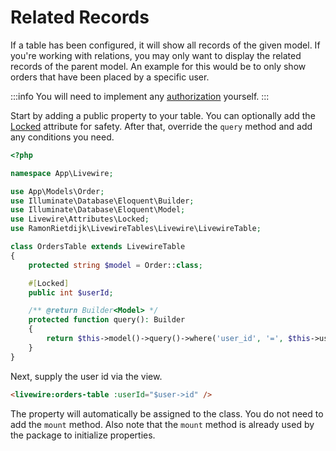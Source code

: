 # Related Records

If a table has been configured, it will show all records of the given model. If you're working with relations, you may only want to display the related records of the parent model. An example for this would be to only show orders that have been placed by a specific user.

:::info
You will need to implement any [authorization](https://laravel.com/docs/master/authorization) yourself.
:::

Start by adding a public property to your table. You can optionally add the [Locked](https://livewire.laravel.com/docs/locked) attribute for safety. After that, override the `query` method and add any conditions you need.

```php
<?php

namespace App\Livewire;

use App\Models\Order;
use Illuminate\Database\Eloquent\Builder;
use Illuminate\Database\Eloquent\Model;
use Livewire\Attributes\Locked;
use RamonRietdijk\LivewireTables\Livewire\LivewireTable;

class OrdersTable extends LivewireTable
{
    protected string $model = Order::class;

    #[Locked]
    public int $userId;

    /** @return Builder<Model> */
    protected function query(): Builder
    {
        return $this->model()->query()->where('user_id', '=', $this->userId);
    }
}
```

Next, supply the user id via the view.

```html
<livewire:orders-table :userId="$user->id" />
```

The property will automatically be assigned to the class. You do not need to add the `mount` method. Also note that the `mount` method is already used by the package to initialize properties.
